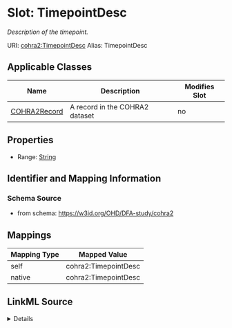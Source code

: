 

# Slot: TimepointDesc 


_Description of the timepoint._





URI: [cohra2:TimepointDesc](https://w3id.org/OHD/DFA-study/cohra2/TimepointDesc)
Alias: TimepointDesc

<!-- no inheritance hierarchy -->





## Applicable Classes

| Name | Description | Modifies Slot |
| --- | --- | --- |
| [COHRA2Record](COHRA2Record.md) | A record in the COHRA2 dataset |  no  |







## Properties

* Range: [String](String.md)





## Identifier and Mapping Information







### Schema Source


* from schema: https://w3id.org/OHD/DFA-study/cohra2




## Mappings

| Mapping Type | Mapped Value |
| ---  | ---  |
| self | cohra2:TimepointDesc |
| native | cohra2:TimepointDesc |




## LinkML Source

<details>
```yaml
name: TimepointDesc
description: Description of the timepoint.
from_schema: https://w3id.org/OHD/DFA-study/cohra2
rank: 1000
alias: TimepointDesc
domain_of:
- COHRA2Record
range: string

```
</details>